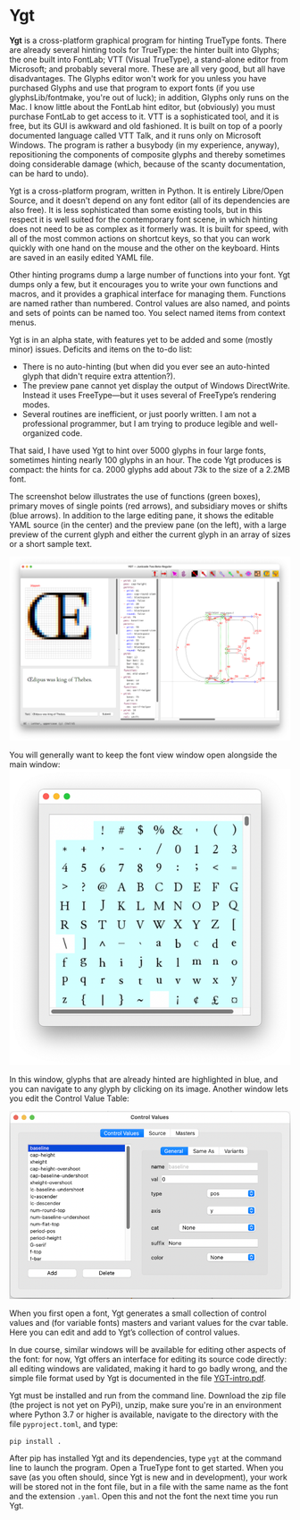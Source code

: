 # Ygt
**Ygt** is a cross-platform graphical program for hinting TrueType fonts. There are already several hinting tools for TrueType: the hinter built into Glyphs; the one built into FontLab; VTT (Visual TrueType), a stand-alone editor from Microsoft; and probably several more. These are all very good, but all have disadvantages. The Glyphs editor won't work for you unless you have purchased Glyphs and use that program to export fonts (if you use glyphsLib/fontmake, you're out of luck); in addition, Glyphs only runs on the Mac. I know little about the FontLab hint editor, but (obviously) you must purchase FontLab to get access to it. VTT is a sophisticated tool, and it is free, but its GUI is awkward and old fashioned. It is built on top of a poorly documented language called VTT Talk, and it runs only on Microsoft Windows. The program is rather a busybody (in my experience, anyway), repositioning the components of composite glyphs and thereby sometimes doing considerable damage (which, because of the scanty documentation, can be hard to undo).

Ygt is a cross-platform program, written in Python. It is entirely Libre/Open Source, and it doesn't depend on any font editor (all of its dependencies are also free). It is less sophisticated than some existing tools, but in this respect it is well suited for the contemporary font scene, in which hinting does not need to be as complex as it formerly was. It is built for speed, with all of the most common actions on shortcut keys, so that you can work quickly with one hand on the mouse and the other on the keyboard. Hints are saved in an easily edited YAML file.

Other hinting programs dump a large number of functions into your font. Ygt dumps only a few, but it encourages you to write your own functions and macros, and it provides a graphical interface for managing them. Functions are named rather than numbered. Control values are also named, and points and sets of points can be named too. You select named items from context menus.

Ygt is in an alpha state, with features yet to be added and some (mostly minor) issues. Deficits and items on the to-do list:

- There is no auto-hinting (but when did you ever see an auto-hinted glyph that didn't require extra attention?).
- The preview pane cannot yet display the output of Windows DirectWrite. Instead it uses FreeType—but it uses several of FreeType’s rendering modes.
- Several routines are inefficient, or just poorly written. I am not a professional programmer, but I am trying to produce legible and well-organized code.

That said, I have used Ygt to hint over 5000 glyphs in four large fonts, sometimes hinting nearly 100 glyphs in an hour. The code Ygt produces is compact: the hints for ca. 2000 glyphs add about 73k to the size of a 2.2MB font.

The screenshot below illustrates the use of functions (green boxes), primary moves of single points (red arrows), and subsidiary moves or shifts (blue arrows). In addition to the large editing pane, it shows the editable YAML source (in the center) and the preview pane (on the left), with a large preview of the current glyph
and either the current glyph in an array of sizes or a short sample text.

![Ygt editing window](images/OE_sample.png)

You will generally want to keep the font view window open alongside the main window:
![Font view window](images/font_view.png)

In this window, glyphs that are already hinted are highlighted in blue, and you can navigate to any glyph by clicking on its image. Another window lets you edit the Control Value Table:

![cvt editing window](images/cvt_window.png)

When you first open a font, Ygt generates a small collection of control values and (for variable fonts) masters and variant values for the cvar table. Here you can edit and add to Ygt’s collection of control values.

In due course, similar windows will be available for editing other aspects of the font: for now, Ygt offers an interface for editing its source code directly: all editing windows are validated, making it hard to go badly wrong, and the simple file format used by Ygt is documented in the file [YGT-intro.pdf](docs/YGT-intro.pdf).

Ygt must be installed and run from the command line. Download the zip file (the project is not yet on PyPi), unzip, make sure you're in an environment where Python 3.7 or higher is available, navigate to the directory with the file `pyproject.toml`, and type:
```
pip install .
```
After pip has installed Ygt and its dependencies, type `ygt` at the command line to launch the program. Open a TrueType font to get started. When you save (as you often should, since Ygt is new and in development), your work will be stored not in the font file, but in a file with the same name as the font and the extension `.yaml`. Open this and not the font the next time you run Ygt.